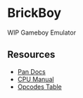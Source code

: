 # BrickBoy

WIP Gameboy Emulator

## Resources

- [Pan Docs](https://gbdev.io/pandocs/)
- [CPU Manual](http://marc.rawer.de/Gameboy/Docs/GBCPUman.pdf)
- [Opcodes Table](https://meganesu.github.io/generate-gb-opcodes/)
